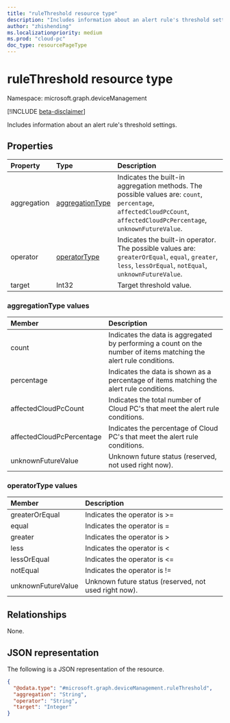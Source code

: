 ```yaml
---
title: "ruleThreshold resource type"
description: "Includes information about an alert rule's threshold settings."
author: "zhishending"
ms.localizationpriority: medium
ms.prod: "cloud-pc"
doc_type: resourcePageType
---
```


# ruleThreshold resource type

Namespace: microsoft.graph.deviceManagement

[!INCLUDE [beta-disclaimer](../../includes/beta-disclaimer.md)]

Includes information about an alert rule's threshold settings.

## Properties
|Property|Type|Description|
|:---|:---|:---|
|aggregation|[aggregationType](#aggregationtype-values)|Indicates the built-in aggregation methods. The possible values are: `count`, `percentage`, `affectedCloudPcCount`, `affectedCloudPcPercentage`, `unknownFutureValue`.|
|operator|[operatorType](#operatortype-values)|Indicates the built-in operator. The possible values are: `greaterOrEqual`, `equal`, `greater`, `less`, `lessOrEqual`, `notEqual`, `unknownFutureValue`.|
|target|Int32|Target threshold value.|

### aggregationType values 

|Member|Description|
|:---|:---|
|count|Indicates the data is aggregated by performing a count on the number of items matching the alert rule conditions.|
|percentage|Indicates the data is shown as a percentage of items matching the alert rule conditions.|
|affectedCloudPcCount|Indicates the total number of Cloud PC's that meet the alert rule conditions.|
|affectedCloudPcPercentage|Indicates the percentage of Cloud PC's that meet the alert rule conditions.|
|unknownFutureValue|Unknown future status (reserved, not used right now).|

### operatorType values 

|Member|Description|
|:---|:---|
|greaterOrEqual|Indicates the operator is >=|
|equal|Indicates the operator is =|
|greater|Indicates the operator is >|
|less|Indicates the operator is <|
|lessOrEqual|Indicates the operator is <=|
|notEqual|Indicates the operator is !=|
|unknownFutureValue|Unknown future status (reserved, not used right now).|

## Relationships
None.

## JSON representation
The following is a JSON representation of the resource.
<!-- {
  "blockType": "resource",
  "@odata.type": "microsoft.graph.deviceManagement.ruleThreshold"
}
-->
``` json
{
  "@odata.type": "#microsoft.graph.deviceManagement.ruleThreshold",
  "aggregation": "String",
  "operator": "String",
  "target": "Integer"
}
```

<!--
{
  "type": "#page.annotation",
  "namespace": "microsoft.graph.deviceManagement"
}
-->
